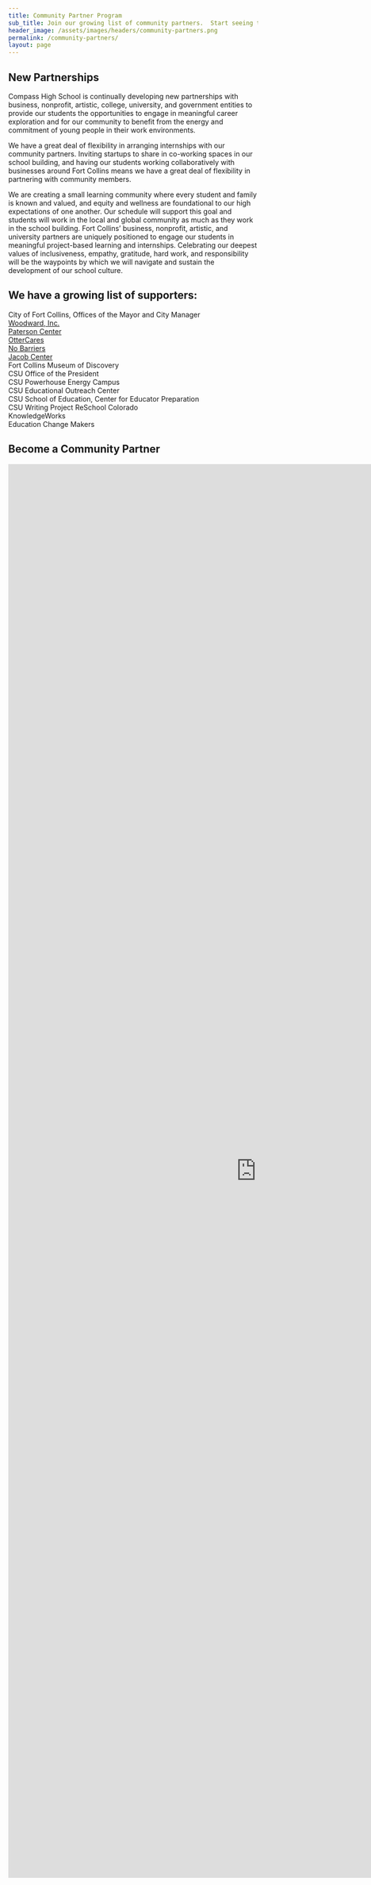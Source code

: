 ```yaml
---
title: Community Partner Program
sub_title: Join our growing list of community partners.  Start seeing the benefit of working with our students today.
header_image: /assets/images/headers/community-partners.png
permalink: /community-partners/
layout: page
---
```



## New Partnerships

Compass High School is continually developing new partnerships with business, nonprofit, artistic, college, university, and government entities to provide our students the opportunities to engage in meaningful career exploration and for our community to benefit from the energy and commitment of young people in their work environments.

We have a great deal of flexibility in arranging internships with our community partners. Inviting startups to share in co-working spaces in our school building, and having our students working collaboratively with businesses around Fort Collins means we have a great deal of flexibility in partnering with community members.

We are creating a small learning community where every student and family is known and valued, and equity and wellness are foundational to our high expectations of one another. Our schedule will support this goal and students will work in the local and global community as much as they work in the school building. Fort Collins’ business, nonprofit, artistic, and university partners are uniquely positioned to engage our students in meaningful project-based learning and internships. Celebrating our deepest values of inclusiveness, empathy, gratitude, hard work, and responsibility will be the waypoints by which we will navigate and sustain the development of our school culture.

## We have a growing list of supporters:

City of Fort Collins, Offices of the Mayor and City Manager
<br>[Woodward, Inc.](http://www.woodward.com/interngradopportunities.aspx)
<br>[Paterson Center](https://patersoncenter.com/stratop-strategic-planning/)
<br>[OtterCares](http://www.ottercares.org/)
<br>[No Barriers](http://www.nobarriersusa.org/)
<br>[Jacob Center](http://www.jacobcenter.org/)
<br>Fort Collins Museum of Discovery
<br>CSU Office of the President
<br>CSU Powerhouse Energy Campus
<br>CSU Educational Outreach Center
<br>CSU School of Education, Center for Educator Preparation
<br>CSU Writing Project ReSchool Colorado
<br>KnowledgeWorks
<br>Education Change Makers

## Become a Community Partner

<iframe src="https://docs.google.com/forms/d/e/1FAIpQLScZMn5Cnf1IDHwdz5eA7QRke8gcDM3esPJtWB8q3-8Wuu36tA/viewform?embedded=true" width="1000" height="2850" frameborder="0" marginheight="0" marginwidth="0">Loading...</iframe>